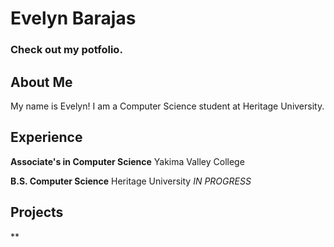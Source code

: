 # Evelyn Barajas 

### Check out my potfolio.

## About Me

My name is Evelyn! I am a Computer Science student at Heritage University.

## Experience

**Associate's in Computer Science** Yakima Valley College

**B.S. Computer Science** Heritage University *IN PROGRESS*

## Projects

** 
